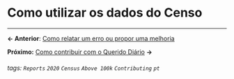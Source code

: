 # Como utilizar os dados do Censo

---

**← Anterior**: <a href="https://hackmd.io/@querido-diario/report-census-qd-2020-errors-pt" target="_self">Como relatar um erro ou propor uma melhoria</a>

**Próximo:** <a href="https://hackmd.io/@querido-diario/report-census-qd-2020-contributing-pt" target="_self">Como contribuir com o Querido Diário</a> **→**

###### tags: `Reports` `2020` `Census` `Above 100k` `Contributing` `pt`